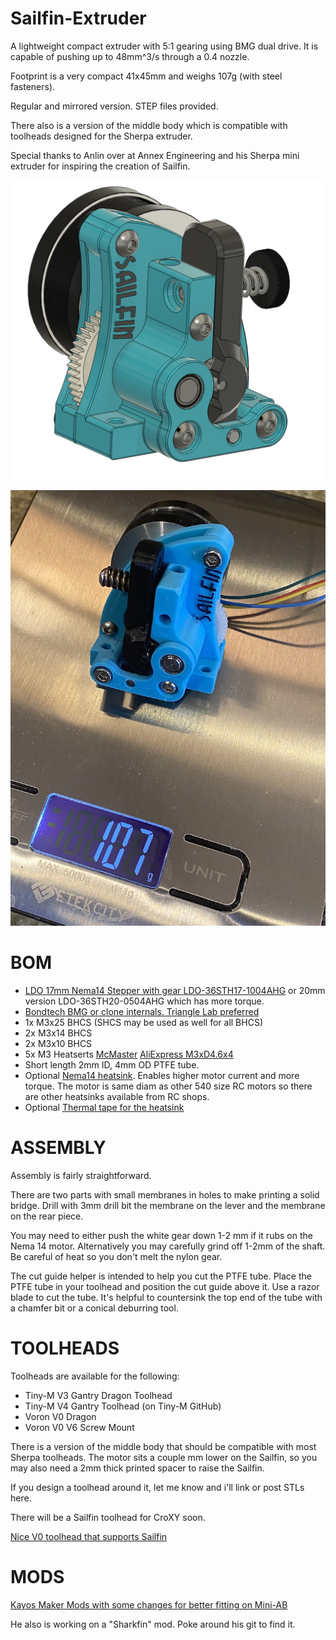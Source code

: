 # Sailfin-Extruder
A lightweight compact extruder with 5:1 gearing using BMG dual drive.   It is capable of pushing up to 48mm^3/s through a 0.4 nozzle.

Footprint is a very compact 41x45mm and weighs 107g (with steel fasteners).

Regular and mirrored version.   STEP files provided.  

There also is a version of the middle body which is compatible with toolheads designed for the Sherpa extruder.

Special thanks to Anlin over at Annex Engineering and his Sherpa mini extruder for inspiring the creation of Sailfin.

![Sailfin](https://github.com/CroXY3D/Sailfin-Extruder/blob/main/images/sailfin_large.png)

![Sailfin Scale](https://github.com/CroXY3D/Sailfin-Extruder/blob/main/images/sailfin_scale.jpg)


# BOM
* [LDO 17mm Nema14 Stepper with gear LDO-36STH17-1004AHG](https://www.printedsolid.com/products/ldo-nema-14-motor-ldo-36sth17-1004ahg?variant=32690500370517) or 20mm version LDO-36STH20-0504AHG which has more torque.
* [Bondtech BMG or clone internals.  Triangle Lab preferred](https://www.aliexpress.com/item/4000021186440.html)
* 1x M3x25 BHCS (SHCS may be used as well for all BHCS)
* 2x M3x14 BHCS
* 2x M3x10 BHCS
* 5x M3 Heatserts [McMaster](https://www.mcmaster.com/94459A130/) [AliExpress M3xD4.6x4](https://www.aliexpress.com/item/4000232858343.html)
* Short length 2mm ID, 4mm OD PTFE tube.
* Optional [Nema14 heatsink](https://www.filastruder.com/products/heatsink-for-pg35l-geared-stepper-motor?_pos=5&_sid=4f2b94743&_ss=r).  Enables higher motor current and more torque.  The motor is same diam as other 540 size RC motors so there are other heatsinks available from RC shops.
* Optional [Thermal tape for the heatsink](https://smile.amazon.com/Thermal-Adhesive-Performance-Heatsink-Computer/dp/B085CLXM7J/ref=sr_1_3?dchild=1&keywords=thermal+tape&qid=1617072316&sr=8-3)

# ASSEMBLY
Assembly is fairly straightforward.  

There are two parts with small membranes in holes to make printing a solid bridge.  Drill with 3mm drill bit the membrane on the lever and the membrane on the rear piece.

You may need to either push the white gear down 1-2 mm if it rubs on the Nema 14 motor.  Alternatively you may carefully grind off 1-2mm of the shaft.  Be careful of heat so you don't melt the nylon gear.

The cut guide helper is intended to help you cut the PTFE tube.   Place the PTFE tube in your toolhead and position the cut guide above it.  Use a razor blade to cut the tube.  It's helpful to countersink the top end of the tube with a chamfer bit or a conical deburring tool.

# TOOLHEADS

Toolheads are available for the following:
* Tiny-M V3 Gantry Dragon Toolhead
* Tiny-M V4 Gantry Toolhead (on Tiny-M GitHub)
* Voron V0 Dragon
* Voron V0 V6 Screw Mount

There is a version of the middle body that should be compatible with most Sherpa toolheads.  The motor sits a couple mm lower on the Sailfin, so you may also need a 2mm thick printed spacer to raise the Sailfin.

If you design a toolhead around it, let me know and i'll link or post STLs here.

There will be a Sailfin toolhead for CroXY soon.   


[Nice V0 toolhead that supports Sailfin](https://github.com/KurioHonoo/Mini-AfterSherpa/)

# MODS

[Kayos Maker Mods with some changes for better fitting on Mini-AB](https://github.com/KayosMaker/Sailfin-Extruder)

He also is working on a "Sharkfin" mod.  Poke around his git to find it.

